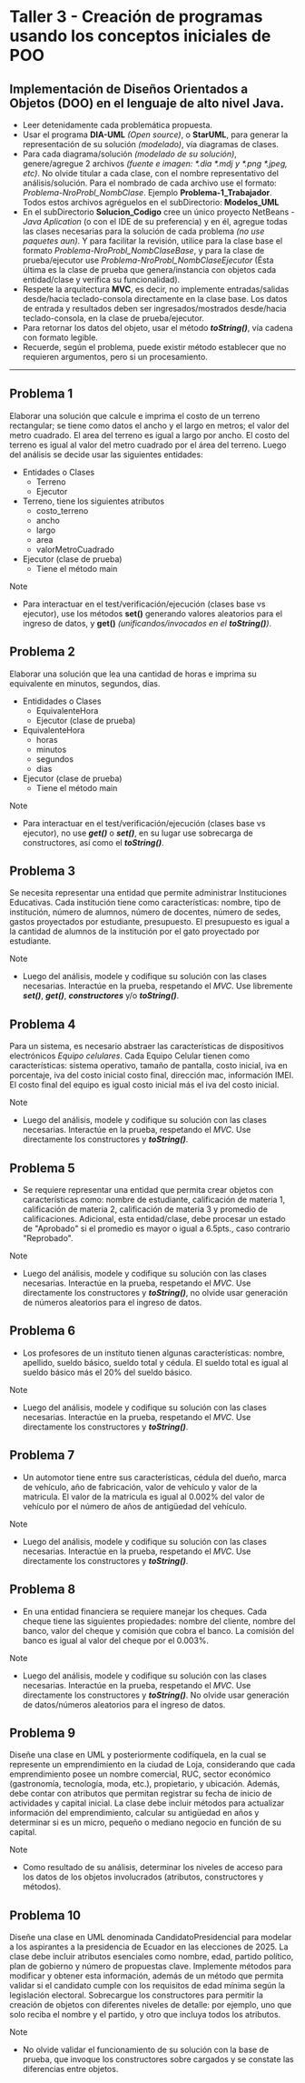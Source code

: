 # Taller 3 - Creación de programas usando los conceptos iniciales de POO

## Implementación de Diseños Orientados a Objetos (DOO) en el lenguaje de alto nivel Java.

* Leer detenidamente cada problemática propuesta.
* Usar el programa **DIA-UML** _(Open source)_, o **StarUML**, para generar la representación de su solución _(modelado)_, vía diagramas de clases.
* Para cada diagrama/solución _(modelado de su solución)_, genere/agregue 2 archivos _(fuente e imagen: \*.dia \*.mdj y \*.png \*.jpeg, etc)_. No olvide titular a cada clase, con el nombre representativo del análisis/solución. Para el nombrado de cada archivo use el formato: _Problema-NroProbl_NombClase_. Ejemplo **Problema-1_Trabajador**. Todos estos archivos agréguelos en el subDirectorio: **Modelos_UML**
* En el subDirectorio **Solucion_Codigo** cree un único proyecto NetBeans - _Java Aplication_ (o con el IDE de su preferencia) y en él, agregue todas las clases necesarias para la solución de cada problema _(no use paquetes aun)_. Y para facilitar la revisión, utilice para la clase base el formato _Problema-NroProbl_NombClaseBase_, y para la clase de prueba/ejecutor use _Problema-NroProbl_NombClaseEjecutor_ (Ésta última es la clase de prueba que genera/instancia con objetos cada entidad/clase y verifica su funcionalidad). 
* Respete la arquitectura **MVC**, es decir, no implemente entradas/salidas desde/hacia teclado-consola directamente en la clase base. Los datos de entrada y resultados deben ser ingresados/mostrados desde/hacia teclado-consola, en la clase de prueba/ejecutor.
* Para retornar los datos del objeto, usar el método _**toString()**_, vía cadena con formato legible. 
* Recuerde, según el problema, puede existir método establecer que no requieren argumentos, pero si un procesamiento. 

___

## Problema 1

Elaborar una solución que calcule e imprima el costo de un terreno rectangular; se tiene como datos el ancho y el largo en metros; el valor del metro cuadrado. El area del terreno es igual a largo por ancho. El costo del terreno es igual al valor del metro cuadrado por el área del terreno. Luego del análisis se decide usar las siguientes entidades:

* Entidades o Clases
	* Terreno 
	* Ejecutor
* Terreno, tiene los siguientes atributos
	* costo_terreno
	* ancho
	* largo
	* area
	* valorMetroCuadrado
* Ejecutor (clase de prueba)
	* Tiene el método main

> [!Note]
> - Para interactuar en el test/verificación/ejecución (clases base vs ejecutor), use los métodos **set()** generando valores aleatorios para el ingreso de datos, y **get()** _(unificandos/invocados en el **toString()**)_.

## Problema 2

Elaborar una solución que lea una cantidad de horas e imprima su equivalente en minutos, segundos, días.

* Entididades o Clases
	* EquivalenteHora
	* Ejecutor (clase de prueba)
* EquivalenteHora
	* horas
	* minutos
	* segundos
	* dias	
* Ejecutor (clase de prueba) 
	* Tiene el método main

> [!Note]
> - Para interactuar en el test/verificación/ejecución (clases base vs ejecutor), no use _**get()**_ o _**set()**_, en su lugar use sobrecarga de constructores, así como el _**toString()**_.

## Problema 3

Se necesita representar una entidad que permite administrar Instituciones Educativas. Cada institución tiene como características: nombre, tipo de institución, número de alumnos, número de docentes, número de sedes, gastos proyectados por estudiante, presupuesto. El presupuesto es igual a la cantidad de alumnos de la institución por el gato proyectado por estudiante.

> [!Note]
> - Luego del análisis, modele y codifique su solución con las clases necesarias. Interactúe en la prueba, respetando el _MVC_. Use libremente _**set()**_, _**get()**_, _**constructores**_ y/o _**toString()**_.

## Problema 4

Para un sistema, es necesario abstraer las características de dispositivos electrónicos _Equipo celulares_. Cada Equipo Celular tienen como características: sistema operativo, tamaño de pantalla, costo inicial, iva en porcentaje, iva del costo inicial costo final, dirección mac, información IMEI. El costo final del equipo es igual costo inicial más el iva del costo inicial. 

> [!Note]
> - Luego del análisis, modele y codifique su solución con las clases necesarias. Interactúe en la prueba, respetando el _MVC_. Use directamente los constructores y _**toString()**_. 

## Problema 5

* Se requiere representar una entidad que permita crear objetos con características como:  nombre de estudiante, calificación de materia 1, calificación de materia 2, calificación de materia 3 y promedio de calificaciones. Adicional, esta entidad/clase, debe procesar un estado de "Aprobado" si el promedio es mayor o igual a 6.5pts., caso contrario "Reprobado".

> [!Note]
> - Luego del análisis, modele y codifique su solución con las clases necesarias. Interactúe en la prueba, respetando el _MVC_. Use directamente los constructores y _**toString()**_, no olvide usar generación de números aleatorios para el ingreso de datos. 

## Problema 6

* Los profesores de un instituto tienen algunas características: nombre, apellido, sueldo básico, sueldo total y cédula. El sueldo total es igual al sueldo básico más el 20% del sueldo básico.

> [!Note]
> - Luego del análisis, modele y codifique su solución con las clases necesarias. Interactúe en la prueba, respetando el _MVC_. Use directamente los constructores y _**toString()**_. 

## Problema 7

* Un automotor tiene entre sus características, cédula del dueño, marca de vehículo, año de fabricación, valor de vehículo y valor de la matricula. El valor de la matricula es igual al 0.002% del valor de vehículo por el número de años de antigüedad del vehículo.

> [!Note]
> - Luego del análisis, modele y codifique su solución con las clases necesarias. Interactúe en la prueba, respetando el _MVC_. Use directamente los constructores y _**toString()**_. 

## Problema 8

* En una entidad financiera se requiere manejar los cheques. Cada cheque tiene las siguientes propiedades: nombre del cliente, nombre del banco, valor del cheque y comisión que cobra el banco. La comisión del banco es igual al valor del cheque por el 0.003%.

> [!Note]
> - Luego del análisis, modele y codifique su solución con las clases necesarias. Interactúe en la prueba, respetando el _MVC_. Use directamente los constructores y _**toString()**_. No olvide usar generación de datos/números aleatorios para el ingreso de datos.

## Problema 9

Diseñe una clase en UML y posteriormente codifíquela, en la cual se represente un emprendimiento en la ciudad de Loja, considerando que cada emprendimiento posee un nombre comercial, RUC, sector económico (gastronomía, tecnología, moda, etc.), propietario, y ubicación. Además, debe contar con atributos que permitan registrar su fecha de inicio de actividades y capital inicial. La clase debe incluir métodos para actualizar información del emprendimiento, calcular su antigüedad en años y determinar si es un micro, pequeño o mediano negocio en función de su capital.

> [!Note]
> - Como resultado de su análisis, determinar los niveles de acceso para los datos de los objetos involucrados (atributos, constructores y métodos).

## Problema 10

Diseñe una clase en UML denominada CandidatoPresidencial para modelar a los aspirantes a la presidencia de Ecuador en las elecciones de 2025. La clase debe incluir atributos esenciales como nombre, edad, partido político, plan de gobierno y número de propuestas clave. Implemente métodos para modificar y obtener esta información, además de un método que permita validar si el candidato cumple con los requisitos de edad mínima según la legislación electoral. Sobrecargue los constructores para permitir la creación de objetos con diferentes niveles de detalle: por ejemplo, uno que solo reciba el nombre y el partido, y otro que incluya todos los atributos.

> [!Note]
> - No olvide validar el funcionamiento de su solución con la base de prueba, que invoque los constructores sobre cargados y se constate las diferencias entre objetos. 
